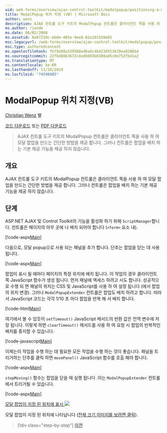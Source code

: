 ```yaml
---
uid: web-forms/overview/ajax-control-toolkit/modalpopup/positioning-a-modalpopup-vb
title: ModalPopup 위치 지정 (VB) | Microsoft Docs
author: wenz
description: AJAX 컨트롤 도구 키트의 ModalPopup 컨트롤은 클라이언트 쪽을 사용 하 여 모달 팝업을 만드는 간단한 방법을 제공 합니다. 그러나 컨트롤은 다음을 제공 하지 않습니다.
ms.author: riande
ms.date: 06/02/2008
ms.assetid: 8a07210c-eb0e-485e-9ee8-82a101520e65
msc.legacyurl: /web-forms/overview/ajax-control-toolkit/modalpopup/positioning-a-modalpopup-vb
msc.type: authoredcontent
ms.openlocfilehash: fb79a08a339588ed8adc4b4236911819ea9286b4
ms.sourcegitcommit: 22fbd8863672c4ad6693b8388ad5c8e753fb41a2
ms.translationtype: MT
ms.contentlocale: ko-KR
ms.lasthandoff: 11/28/2019
ms.locfileid: "74598985"
---
```

# <a name="positioning-a-modalpopup-vb"></a>ModalPopup 위치 지정(VB)

[Christian Wenz](https://github.com/wenz) 별

[코드 다운로드](https://download.microsoft.com/download/2/4/0/24052038-f942-4336-905b-b60ae56f0dd5/ModalPopup4.vb.zip) 또는 [PDF 다운로드](https://download.microsoft.com/download/b/6/a/b6ae89ee-df69-4c87-9bfb-ad1eb2b23373/modalpopup4VB.pdf)

> AJAX 컨트롤 도구 키트의 ModalPopup 컨트롤은 클라이언트 쪽을 사용 하 여 모달 팝업을 만드는 간단한 방법을 제공 합니다. 그러나 컨트롤은 팝업을 배치 하는 기본 제공 기능을 제공 하지 않습니다.

## <a name="overview"></a>개요

AJAX 컨트롤 도구 키트의 ModalPopup 컨트롤은 클라이언트 쪽을 사용 하 여 모달 팝업을 만드는 간단한 방법을 제공 합니다. 그러나 컨트롤은 팝업을 배치 하는 기본 제공 기능을 제공 하지 않습니다.

## <a name="steps"></a>단계

ASP.NET AJAX 및 Control Toolkit의 기능을 활성화 하기 위해 `ScriptManager`합니다. 컨트롤은 페이지의 아무 곳에 나 배치 되어야 합니다 (`<form>` 요소 내).

[!code-aspx[Main](positioning-a-modalpopup-vb/samples/sample1.aspx)]

다음으로, 모달 popup으로 사용 되는 패널을 추가 합니다. 단추는 팝업을 닫는 데 사용 됩니다.

[!code-aspx[Main](positioning-a-modalpopup-vb/samples/sample2.aspx)]

팝업이 표시 될 때마다 페이지의 특정 위치에 배치 됩니다. 이 작업의 경우 클라이언트 쪽 JavaScript 함수가 생성 됩니다. 먼저 패널에 액세스 하려고 시도 합니다. 성공적으로 수행 되 면 패널의 위치는 CSS 및 JavaScript를 사용 하 여 설정 됩니다 (에서 팝업의 위치 변경). 그러나 `ModalPopupExtender` 컨트롤은 팝업도 배치 하려고 합니다. 따라서 JavaScript 코드는 각각 1/10 초 마다 팝업을 반복 해 서 배치 합니다.

[!code-html[Main](positioning-a-modalpopup-vb/samples/sample3.html)]

여기에서 볼 수 있듯이 `setTimeout()` JavaScript 메서드의 반환 값은 전역 변수에 저장 됩니다. 이렇게 하면 `clearTimeout()` 메서드를 사용 하 여 요청 시 팝업의 반복적인 배치를 중지할 수 있습니다.

[!code-javascript[Main](positioning-a-modalpopup-vb/samples/sample4.js)]

이제는이 작업을 수행 하는 데 필요한 모든 작업을 수행 하는 것이 좋습니다. 패널을 트리거하는 단추를 클릭 하면 `movePanel()` JavaScript 함수를 호출 해야 합니다.

[!code-aspx[Main](positioning-a-modalpopup-vb/samples/sample5.aspx)]

`stopMoving()` 함수는 팝업을 닫을 때 실행 됩니다 .이는 `ModalPopupExtender` 컨트롤에서 트리거될 수 있습니다.

[!code-aspx[Main](positioning-a-modalpopup-vb/samples/sample6.aspx)]

[모달 팝업이 지정 된 위치에 표시 ![](positioning-a-modalpopup-vb/_static/image2.png)](positioning-a-modalpopup-vb/_static/image1.png)

모달 팝업이 지정 된 위치에 나타납니다 ([전체 크기 이미지를 보려면 클릭](positioning-a-modalpopup-vb/_static/image3.png)).

> [!div class="step-by-step"]
> [이전](handling-postbacks-from-a-modalpopup-vb.md)
